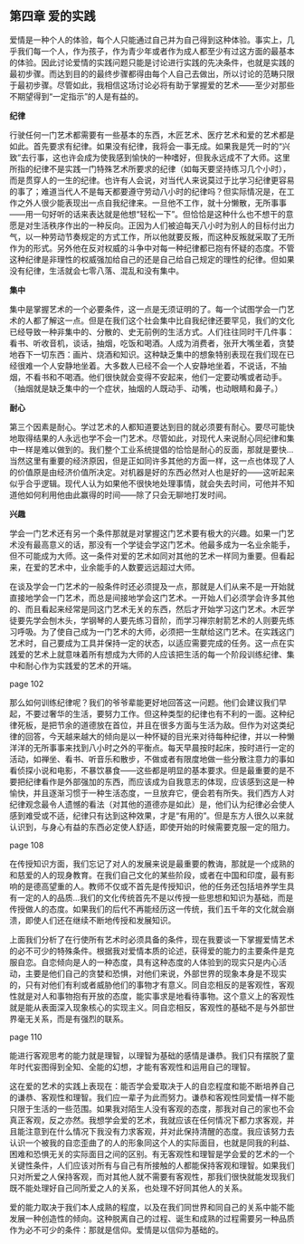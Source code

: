 ## 第四章 爱的实践

爱情是一种个人的体验，每个人只能通过自己并为自己得到这种体验。事实上，几乎我们每一个人，作为孩子，作为青少年或者作为成人都至少有过这方面的最基本的体验。因此讨论爱情的实践问题只能是讨论进行实践的先决条件，也就是实践的最初步骤。而达到目的的最终步骤都得由每个人自己去做出，所以讨论的范畴只限于最初步骤。尽管如此，我相信这场讨论必将有助于掌握爱的艺术——至少对那些不期望得到“一定指示”的人是有益的。

**纪律**

行驶任何一门艺术都需要有一些基本的东西，木匠艺术、医疗艺术和爱的艺术都是如此。首先要求有纪律。如果没有纪律，我将会一事无成。如果我是凭一时的“兴致”去行事，这也许会成为使我感到愉快的一种嗜好，但我永远成不了大师。这里所指的纪律不是实践一门特殊艺术所要求的纪律（如每天要坚持练习几个小时），而是贯穿人的一生的纪律。也许有人会说，对当代人来说莫过于比学习纪律更容易的事了；难道当代人不是每天都要遵守劳动八小时的纪律吗？但实际情况是，在工作之外人很少能表现出一点自我纪律来。一旦他不工作，就十分懒散，无所事事——用一句好听的话来表达就是他想“轻松一下”。但恰恰是这种什么也不想干的意愿是对生活秩序作出的一种反向。正因为人们被迫每天八小时为别人的目标付出力气，以一种劳动节奏规定的方式工作，所以他就要反叛，而这种反叛就采取了无所作为的形式。另外他在反对权威的斗争中对每一种纪律都已抱有怀疑的态度。不管这种纪律是非理性的权威强加给自己的还是自己给自己规定的理性的纪律。但如果没有纪律，生活就会七零八落、混乱和没有集中。

**集中**

集中是掌握艺术的一个必要条件，这一点是无须证明的了。每一个试图学会一门艺术的人都了解这一点。但是在我们这个社会集中比自我纪律还要罕见，我们的文化已经导致一种非集中的、分散的、史无前例的生活方式。人们往往同时干几件事：看书、听收音机，谈话，抽烟，吃饭和喝酒。人成为消费者，张开大嘴坐着，贪婪地吞下一切东西：画片、烧酒和知识。这种缺乏集中的想象特别表现在我们现在已经很难一个人安静地坐着。大多数人已经不会一个人安静地坐着，不说话，不抽烟，不看书和不喝酒。他们很快就会变得不安起来，他们一定要动嘴或者动手。（抽烟就是缺乏集中的一个症状，抽烟的人既动手、动嘴，也动眼睛和鼻子。）

**耐心**

第三个因素是耐心。学过艺术的人都知道要达到目的就必须要有耐心。要尽可能快地取得结果的人永远也学不会一门艺术。尽管如此，对现代人来说耐心同纪律和集中一样是难以做到的。我们整个工业系统提倡的恰恰是耐心的反面，那就是要快...当然这里有重要的经济原因，但是正如同许多其他的方面一样，这一点也体现了人的价值原是由经济价值所决定。对机器是好的东西必然对人也是好的——这听起来似乎合乎逻辑。现代人认为如果他不很快地处理事情，就会失去时间，可他并不知道他如何利用他由此赢得的时间——除了只会无聊地打发时间。

**兴趣**

学会一门艺术还有另一个条件那就是对掌握这门艺术要有极大的兴趣。如果一门艺术没有最高意义的话，那没有一个学徒会学这门艺术。他最多成为一名业余能手，但不可能成为大师。这一条件对爱的艺术如同对其他的艺术一样同为重要。但看起来，在爱的艺术中，业余能手的人数要远远超过大师。

在谈及学会一门艺术的一般条件时还必须提及一点，那就是人们从来不是一开始就直接地学会一门艺术，而总是间接地学会这门艺术。一开始人们必须学会许多其他的、而且看起来经常是同这门艺术无关的东西，然后才开始学习这门艺术。木匠学徒要先学会刨木头，学钢琴的人要先练习音阶，而学习禅宗射箭艺术的人则要先练习呼吸。为了使自己成为一门艺术的大师，必须把一生献给这门艺术。在实践这门艺术时，自己要成为工具并保持一定的状态，以适应需要完成的任务。这一点在实践爱的艺术上就意味着所有想成为大师的人应该把生活的每一个阶段训练纪律、集中和耐心作为实践爱的艺术的开端。

page 102

那么如何训练纪律呢？我们的爷爷辈能更好地回答这一问题。他们会建议我们早起，不要过奢华的生活，要努力工作。但这种类型的纪律也有不利的一面。这种纪律死板，是把节余的道德放在首位，并且在很多方面与生活为敌。但作为对这类纪律的回答，今天越来越大的倾向是以一种怀疑的目光来对待每种纪律，并以一种懒洋洋的无所事事来找到八小时之外的平衡点。每天早晨按时起床，按时进行一定的活动，如禅坐、看书、听音乐和散步，不做或者有限度地做一些分散注意力的事如看侦探小说和电影，不暴饮暴食——这些都是明显的基本要求。但是最重要的是不要把纪律看作是外部强加的东西，而应该成为自我意志的体现，应该感到这是一种愉快，并且逐渐习惯于一种生活态度，一旦放弃它，便会若有所失。我们西方人对纪律观念最令人遗憾的看法（对其他的道德亦是如此）是，他们认为纪律必会使人感到难受或不适，纪律只有达到这种效果，才是“有用的”。但是东方人很久以来就认识到，与身心有益的东西必定使人舒适，即使开始的时候需要克服一定的阻力。

page 108

在传授知识方面，我们忘记了对人的发展来说是最重要的教诲，那就是一个成熟的和慈爱的人的现身教育。在我们自己文化的某些阶段，或者在中国和印度，最有影响的是德高望重的人。教师不仅或不首先是传授知识，他的任务还包括培养学生具有一定的人的品质...我们的文化传统首先不是以传授一些思想和知识为基础，而是传授做人的态度。如果我们的后代不再能经历这一传统，我们五千年的文化就会崩溃，即使人们还在继续不断地传授和发展知识。

上面我们分析了在行使所有艺术时必须具备的条件，现在我要谈一下掌握爱情艺术的必不可少的特殊条件。根据我对爱情本质的论述，获得爱的能力的主要条件是克服自恋。自恋倾向是人的一种态度，具有这种态度的人体验到的现实只是内心活动，主要是他们自己的贪婪和恐惧，对他们来说，外部世界的现象本身是不现实的，只有对他们有利或者威胁他们的事物才有意义。同自恋相反的是客观性，客观性就是对人和事物抱有开放的态度，能实事求是地看待事物。这个意义上的客观性就是能从表面深入现象核心的实现主义。同自恋相反，客观性的基础不是与外部世界毫无关系，而是有强烈的联系。

page 110

能进行客观思考的能力就是理智，以理智为基础的感情是谦恭。我们只有摆脱了童年时代妄图得到全知、全能的幻想，才能有客观性和运用自己的理智。

这在爱的艺术的实践上表现在：能否学会爱取决于人的自恋程度和能不断培养自己的谦恭、客观性和理智。我们应一辈子为此而努力。谦恭和客观性同爱情一样不能只限于生活的一些范围。如果我对陌生人没有客观的态度，那我对自己的家也不会真正客观，反之亦然。我想学会爱的艺术，我就应该在任何情况下都力求客观，并且能注意到在什么情况下我没有力求客观，并对此保持清醒的态度。我应该努力去认识一个被我的自恋歪曲了的人的形象同这个人的实际面目，也就是同我的利益、困难和恐惧无关的实际面目之间的区别。有无客观性和理智是学会爱的艺术的一个关键性条件，人们应该对所有与自己有所接触的人都能保持客观和理智。如果我们只对所爱之人保持客观，而对其他人就不需要有客观性，那我们很快就能发现我们既不能处理好自己同所爱之人的关系，也处理不好同其他人的关系。

爱的能力取决于我们本人成熟的程度，以及在我们同世界和同自己的关系中能不能发展一种创造性的倾向。这种脱离自己的过程、诞生和成熟的过程需要另一种品质作为必不可少的条件：那就是信仰。爱情是以信仰为基础的。
